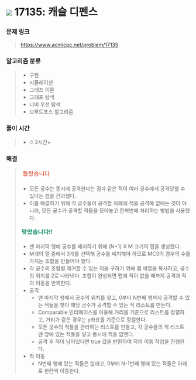 # <img src="https://static.solved.ac/tier_small/12.svg" width=30> 17135: 캐슬 디펜스 

### 문제 링크
> https://www.acmicpc.net/problem/17135

### 알고리즘 분류
>- 구현
>- 시뮬레이션
>- 그래프 이론
>- 그래프 탐색
>- 너비 우선 탐색
>- 브루트포스 알고리즘

### 풀이 시간
>- ⏱ 2시간+

### 해결
> ![bad](../../../Img/bad.png)  
>- 모든 궁수는 동시에 공격한다는 점과 같은 적이 여러 궁수에게 공격당할 수 있다는 점을 간과했다.
>- 이를 해결하기 위해 각 궁수들이 공격할 차례에 적을 공격해 없애는 것이 아니라, 모든 궁수가 공격할 적들을 모아놓고 한꺼번에 처리하는 방법을 사용했다.
> 
> ![good](../../../Img/good.png)
>- 맨 마지막 행에 궁수를 배치하기 위해 (N+1) X M 크기의 맵을 생성했다.
>- M개의 열 중에서 3개를 선택해 궁수를 배치해야 하므로 MC3의 경우의 수를 가지는 조합을 만들어야 했다.
>- 각 궁수의 조합별 제거할 수 있는 적을 구하기 위해 맵 배열을 복사하고, 궁수의 위치를 2로 나타낸다. 조합이 완성되면 맵에 적이 없을 때까지 공격과 적의 이동을 반복한다.
>- 공격
>   - 맨 마지막 행에서 궁수의 위치를 찾고, 0부터 N번째 행까지 공격할 수 있는 적들을 찾아 해당 궁수가 공격할 수 있는 적 리스트를 만든다.
>   - Comparable 인터페이스를 이용해 거리를 기준으로 리스트를 정렬하고, 거리가 같은 경우는 y좌표를 기준으로 정렬한다. 
>   - 모든 궁수의 적들을 관리하는 리스트를 만들고, 각 궁수들의 적 리스트 맨 앞에 있는 적들을 넣고 동시에 적을 없앤다.
>   - 공격 후 적이 남아있다면 true 값을 반환하여 적의 이동 작업을 진행한다.
>- 적 이동
>   - N번째 행에 있는 적들은 없애고, 0부터 N-1번째 행에 있는 적들은 아래로 한칸씩 이동한다.
